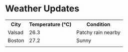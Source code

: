 # Weather Updates

<!-- WEATHER-UPDATE-START -->
<table><tr><th>City</th><th>Temperature (°C)</th><th>Condition</th></tr><tr><td>Valsad</td><td>26.3</td><td>Patchy rain nearby</td></tr><tr><td>Boston</td><td>27.2</td><td>Sunny</td></tr><tr><td></td><td></td><td></td></tr></table>
<!-- WEATHER-UPDATE-END -->
